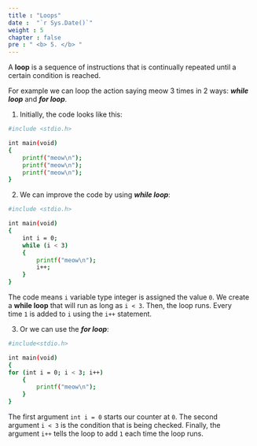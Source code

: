 ```yaml
---
title : "Loops"
date :  "`r Sys.Date()`" 
weight : 5 
chapter : false
pre : " <b> 5. </b> "
---
```

A **loop** is a sequence of instructions that is continually repeated until a certain condition is reached. 

For example we can loop the action saying meow 3 times in 2 ways: ***while loop*** and ***for loop***.

1. Initially, the code looks like this:
```bash
#include <stdio.h>

int main(void)
{
    printf("meow\n");
    printf("meow\n");
    printf("meow\n");
}
```
2. We can improve the code by using ***while loop***:
```bash
#include <stdio.h>

int main(void)
{
    int i = 0;
    while (i < 3)
    {
        printf("meow\n");
        i++;
    }
}
```
The code means `i` variable type integer is assigned the value `0`. We create a **while loop** that will run as long as `i < 3`. Then, the loop runs. Every time `1` is added to `i` using the `i++` statement.

3. Or we can use the ***for loop***:
```bash
#include<stdio.h>

int main(void)
{
for (int i = 0; i < 3; i++)
    {
        printf("meow\n");
    }
}
```
The first argument `int i = 0` starts our counter at `0`. The second argument `i < 3` is the condition that is being checked. Finally, the argument `i++` tells the loop to add `1` each time the loop runs.
